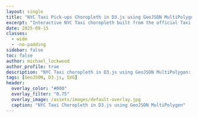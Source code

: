 ```yaml
---
layout: single
title: "NYC Taxi Pick-ups Choropleth in D3.js using GeoJSON MultiPolygon"
excerpt: "Interactive NYC Taxi choropleth built from the official Taxi Zone GeoJSON (MultiPolygon). This post renders one of four quadrants, coloring zones by trip counts with a sequential ramp. Legend uses ˜x (median) with Q1 and Q3 markers; tooltips show zone + value. A 4-up NE/NW/SW/SE grid is coming next."
date: 2025-09-15
classes: 
  - wide
  - -no-padding
sidebar: false
toc: false
author: michael_lockwood
author_profile: true
description: "NYC Taxi choropleth in D3.js using GeoJSON MultiPolygon: one quadrant colored by trip counts with a μ/±2σ legend and per-zone tooltips; full 4-up map coming."
tags: [GeoJSON, D3.js, SVG]
header:
  overlay_color: "#000"
  overlay_filter: "0.75"
  overlay_image: /assets/images/default-overlay.jpg
  caption: "NYC Taxi Choropleth in D3.js using GeoJSON MultiPolygon"
---
```


<div id="map-wrap">
  <svg id="map" width="720" height="520" aria-label="NYC Taxi Zones"></svg>
  <div id="tip" style="position:absolute; pointer-events:none; opacity:0;"></div>
</div>

<style>
  #map-wrap { position: relative; margin: 2rem auto; max-width: 720px; }
  #map { display:block; width:100%; height:auto; background: transparent; }
  .zone { fill: #efefef; stroke: #2b6cb0; stroke-width: 1.25; vector-effect: non-scaling-stroke; }
  path.zone:hover { fill: #2b6cb0 !important; }
  #tip {
    background: rgba(0,0,0,0.8); color: #fff; font: 12px/1.4 system-ui, sans-serif;
    padding: 6px 8px; border-radius: 6px; transform: translate(8px, -28px); white-space: nowrap;
  }
  .bounds { fill:none; stroke:#444; stroke-dasharray:4 3; stroke-width:1; vector-effect:non-scaling-stroke; }
</style>

<script src="https://cdn.jsdelivr.net/npm/d3@7"></script>
<script>
(async function () {
  const svg  = d3.select("#map");
  const g    = svg.append("g");
  const tip  = d3.select("#tip");
  const w = svg.node().clientWidth;
  const h = +svg.attr("height");

  const url = "/assets/data/taxi_zones_4326_v2.geojson"; // <-- your file
  const raw = await fetch(url).then(r => r.json());

  // --- Helpers ----------------------------------------------------
  function sampleCoords(geom, out) {
    if (!geom) return;
    if (geom.type === "Point") out.push(geom.coordinates);
    if (geom.type === "MultiPoint") out.push(...geom.coordinates);
    if (geom.type === "LineString") out.push(...geom.coordinates);
    if (geom.type === "MultiLineString") geom.coordinates.forEach(a => out.push(...a));
    if (geom.type === "Polygon") geom.coordinates.forEach(r => out.push(...r));
    if (geom.type === "MultiPolygon") geom.coordinates.forEach(p => p.forEach(r => out.push(...r)));
    if (geom.type === "GeometryCollection") geom.geometries?.forEach(g => sampleCoords(g, out));
  }

  function looksLikeLatLonSwapped(coords) {
    // Heuristic: NYC-ish values: lat ≈ 40.x, lon ≈ -74.x
    // If first component ~ 40 and second ~ -74 for most points, they’re swapped.
    const n = Math.min(coords.length, 500);
    let swapped = 0;
    for (let i = 0; i < n; i++) {
      const [a,b] = coords[i];
      if (a > 24 && a < 50 && b < -60 && b > -90) swapped++; // a~lat, b~lon
    }
    return swapped / n > 0.6;
  }

  function deepSwap(geom) {
    if (!geom) return geom;
    const swapRings = rings => rings.map(r => r.map(([x,y]) => [y,x]));
    switch (geom.type) {
      case "Point":            geom.coordinates = [geom.coordinates[1], geom.coordinates[0]]; break;
      case "MultiPoint":
      case "LineString":       geom.coordinates = geom.coordinates.map(([x,y]) => [y,x]); break;
      case "MultiLineString":  geom.coordinates = geom.coordinates.map(r => r.map(([x,y]) => [y,x])); break;
      case "Polygon":          geom.coordinates = swapRings(geom.coordinates); break;
      case "MultiPolygon":     geom.coordinates = geom.coordinates.map(p => swapRings(p)); break;
      case "GeometryCollection": geom.geometries?.forEach(deepSwap); break;
    }
    return geom;
  }

  // --- Inspect & normalize ---------------------------------------
  const coords = [];
  raw.features?.forEach(f => sampleCoords(f.geometry, coords));

  let mode = "geo"; // "geo" (lon/lat) or "identity" (already projected)
  if (coords.length) {
    // If values are absurd for lon/lat (e.g., thousands), assume projected
    const absMax = Math.max(...coords.flat().map(Math.abs));
    if (absMax > 400) mode = "identity";
  }

  // If mode is geo but appears swapped, swap to lon/lat
  if (mode === "geo" && looksLikeLatLonSwapped(coords)) {
    raw.features.forEach(f => deepSwap(f.geometry));
    console.info("⚠️ Detected lat/lon swapped → corrected to [lon, lat].");
  }

  // --- Projection setup -------------------------------------------
  const nameKeys = ["zone","Zone","name","NAME","LocationName"];
  const boroKeys = ["borough","Borough","boro","Boro"];
  let path;

  if (mode === "geo") {
    const projection = d3.geoMercator().fitSize([w, h], raw);
    path = d3.geoPath(projection);
    console.info("🗺️ Using geoMercator().");
  } else {
    const projection = d3.geoIdentity().reflectY(true).fitSize([w, h], raw);
    path = d3.geoPath(projection);
    console.info("📐 Using geoIdentity() (data appears already projected).");
  }

  // Debug: draw fitted bounds rectangle
  const b = path.bounds(raw); // [[x0,y0],[x1,y1]]
  g.append("rect")
    .attr("class", "bounds")
    .attr("x", b[0][0]).attr("y", b[0][1])
    .attr("width",  b[1][0]-b[0][0])
    .attr("height", b[1][1]-b[0][1]);

// Derive color scale from TripCount
const tripsOf  = f => Number((f.properties || {}).TripCount ?? 0);
const maxTrips = d3.max(raw.features, tripsOf) || 1;

// sqrt to tame skew; map low→high trips to light→dark
const color = d3.scaleLinear()
  .domain([0, Math.sqrt(maxTrips)])
  .range(["#e6f2ff", "#08306b"]);

// --- Legend ------------------------------------------------
addTripsLegend(svg, color, maxTrips, raw.features);

function addTripsLegend(svg, color, maxTrips, features) {
  // Clear any existing legend (helps with live-reload)
  svg.select("#legendTrips").remove();

  const w = 200, h = 15, pad = 20;
  const fmt = d3.format(",");

  // --- 1) Gather & sort counts
  const trips = features.map(f => Number((f.properties || {}).TripCount ?? 0));
  const sorted = trips.slice().sort(d3.ascending);

  // Robust guards for empty/NaN
  const minT = sorted[0] ?? 0;
  const maxT = Number.isFinite(maxTrips) && maxTrips > 0 ? maxTrips : (sorted.at(-1) ?? 1);

  // --- 2) Quantiles (use sorted version for d3@7)
  const q1     = d3.quantileSorted(sorted, 0.25) ?? 0;
  const median = d3.quantileSorted(sorted, 0.50) ?? 0;
  const q3     = d3.quantileSorted(sorted, 0.75) ?? 0;

  // --- 3) Position scale (√ to match your color mapping)
  const x = d3.scaleSqrt().domain([0, maxT]).range([0, w]);

  // --- 4) Gradient matching your color scale
  const defs = svg.select("defs").empty() ? svg.append("defs") : svg.select("defs");
  const gradId = "legendGradTrips";
  defs.select(`#${gradId}`).remove();

  const grad = defs.append("linearGradient")
    .attr("id", gradId).attr("x1", "0%").attr("x2", "100%")
    .attr("y1", "0%").attr("y2", "0%");
  const N = 8;
  for (let i = 0; i <= N; i++) {
    const t = i / N; // 0..1
    grad.append("stop")
      .attr("offset", `${t * 100}%`)
      .attr("stop-color", color(t * Math.sqrt(maxT)));
  }

  // --- 5) Container
  const g = svg.append("g")
    .attr("id", "legendTrips")
    .attr("transform", `translate(${pad},${pad})`);

  // Color bar
  g.append("rect")
    .attr("width", w)
    .attr("height", h)
    .attr("rx", 2)
    .attr("fill", `url(#${gradId})`);

  // End labels: MIN and MAX
  g.append("text")
    .attr("x", 0).attr("y", h + 12)
    .attr("font-size", 10).attr("fill", "#fff")
    .text(fmt(minT));

  g.append("text")
    .attr("x", w).attr("y", h + 12)
    .attr("font-size", 10).attr("text-anchor", "end").attr("fill", "#fff")
    .text(fmt(Math.round(maxT)));

  // --- 6) Ticks: Q1, Median, Q3 (clamped for safety)
  const clamp = v => Math.max(0, Math.min(maxT, v));
  const ticks = [
    { v: q1,     label: `Q1 ${fmt(Math.round(q1))}` },
    { v: median, label: `Median ${fmt(Math.round(median))}` },
    { v: q3,     label: `Q3 ${fmt(Math.round(q3))}` }
  ];

  ticks.forEach(t => {
    const xx = x(clamp(t.v));
    g.append("line")
      .attr("x1", xx).attr("x2", xx)
      .attr("y1", -6).attr("y2", h)
      .attr("stroke", "#fff").attr("stroke-width", 1).attr("opacity", 0.9);

    g.append("text")
      .attr("x", xx).attr("y", -8)
      .attr("font-size", 9).attr("text-anchor", "middle")
      .attr("fill", "#fff")
      .text(t.label);
  });
}

// --- Render Map --------------------------------------------------
g.selectAll("path.zone")
  .data(raw.features)
  .join("path")
  .attr("class", "zone")
  .attr("d", path)
  .style("fill", f => color(Math.sqrt(tripsOf(f))))
  .on("mousemove", (event, f) => {
    const p    = f.properties || {};
    const zone = nameKeys.map(k => p[k]).find(v => v) || `Zone ${p.LocationID ?? ""}`;
    const boro = boroKeys.map(k => p[k]).find(v => v) || "";

    // NEW: pull TripCount (coerce to number; tolerate tripCount lowercase)
    const trips = Number(p.TripCount ?? p.tripCount ?? 0);
    const tripsText = Number.isFinite(trips) ? trips.toLocaleString("en-US") : "0";

    d3.select("#tip")
      .style("left", (event.offsetX) + "px")
      .style("top",  (event.offsetY) + "px")
      .style("opacity", 1)
      .html(`${boro ? `<strong>${boro}</strong><br>` : ""}${zone}<br>Trips: ${tripsText}`);
    })
    .on("mouseleave", () => d3.select("#tip").style("opacity", 0));

  // Resize behavior
  window.addEventListener("resize", () => {
    const w2 = svg.node().clientWidth;
    if (mode === "geo") {
      const projection = d3.geoMercator().fitSize([w2, h], raw);
      path = d3.geoPath(projection);
    } else {
      const projection = d3.geoIdentity().reflectY(true).fitSize([w2, h], raw);
      path = d3.geoPath(projection);
    }
    g.selectAll("path.zone").attr("d", path);
    const b = path.bounds(raw);
    g.select("rect.bounds")
      .attr("x", b[0][0]).attr("y", b[0][1])
      .attr("width",  b[1][0]-b[0][0])
      .attr("height", b[1][1]-b[0][1]);
  }, { passive: true });

  // Console diagnostics
  console.log("Features:", raw.features?.length ?? 0);
  console.log("Bounds:", b, "Size:", [b[1][0]-b[0][0], b[1][1]-b[0][1]]);
})();
</script>

